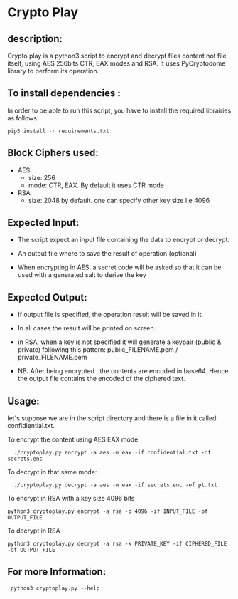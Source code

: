 
# Crypto Play                 
 


## description:
    
Crypto play is a python3 script to encrypt and decrypt files content not file itself, using AES 256bits CTR, EAX modes and RSA.
It uses PyCryptodome library to perform its operation.

## To install dependencies : 

       
 In order to be able to run this script, you have to install the required librairies as follows: 

    pip3 install -r requirements.txt
    
    
 
    


## Block Ciphers used:
* AES:
   - size: 256
   - mode: CTR, EAX. By default it uses CTR mode
* RSA:
   - size: 2048 by default. one can specify other key size i.e 4096


## Expected Input: 
* The script expect an input file containing the data to encrypt or decrypt.

* An output file where to save the result of operation (optional)
    
* When encrypting in AES, a secret code will be asked so that it can be used  with a generated salt to derive the key


## Expected Output:
* If output file is specified, the operation result will be saved in it.
* In all cases the result will be printed on screen.
 
* in RSA, when a key is not specified it will generate a keypair (public & private) following this pattern: public_FILENAME.pem / private_FILENAME.pem
    
* NB: After being encrypted , the contents are encoded in base64. Hence the output file contains the encoded of the ciphered text. 


## Usage: 
let's suppose we are in the script directory and there is  a file in it called: confidiential.txt.

To encrypt the content using AES EAX mode:
      
      ./cryptoplay.py encrypt -a aes -m eax -if confidential.txt -of secrets.enc
      

To decrypt in that same mode: 
      
      ./cryptoplay.py decrypt -a aes -m eax -if secrets.enc -of pt.txt
      

To encrypt in RSA with a key size 4096 bits
    
    python3 cryptoplay.py encrypt -a rsa -b 4096 -if INPUT_FILE -of OUTPUT_FILE
    

To decrypt in RSA :
    
    python3 cryptoplay.py decrypt -a rsa -k PRIVATE_KEY -if CIPHERED_FILE -of OUTPUT_FILE
    

    

## For more Information:
    
     python3 cryptoplay.py --help  
    
